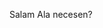 <!DOCTYPE html>
<html>
<head>
	<title>Birinci Sayt</title>
	<link rel="stylesheet" type="text/css" href="../1/1.css">
</head>
<body>
<p>Salam Ala necesen?</p>

</body>
</html>
